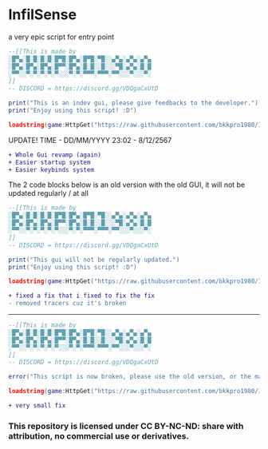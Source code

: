 # InfilSense
 a very epic script for entry point

```lua
--[[This is made by
░█▀▄░█░█░█░█░█▀█░█▀▄░█▀█░▀█░░▄▀▄░▄▀▄░▄▀▄
░█▀▄░█▀▄░█▀▄░█▀▀░█▀▄░█░█░░█░░░▀█░▄▀▄░█░█
░▀▀░░▀░▀░▀░▀░▀░░░▀░▀░▀▀▀░▀▀▀░▀▀░░░▀░░░▀░
]]
-- DISCORD = https://discord.gg/VDQgaCxUtD

print("This is an indev gui, please give feedbacks to the developer.")
print("Enjoy using this script! :D")

loadstring(game:HttpGet("https://raw.githubusercontent.com/bkkpro1980/InfilSense/main/main.lua"))()
```

UPDATE! TIME - DD/MM/YYYY
23:02 - 8/12/2567
```diff
+ Whole Gui revamp (again)
+ Easier startup system
+ Easier keybinds system
```

The 2 code blocks below is an old version with the old GUI, it will not be updated regularly / at all
```lua
--[[This is made by
░█▀▄░█░█░█░█░█▀█░█▀▄░█▀█░▀█░░▄▀▄░▄▀▄░▄▀▄
░█▀▄░█▀▄░█▀▄░█▀▀░█▀▄░█░█░░█░░░▀█░▄▀▄░█░█
░▀▀░░▀░▀░▀░▀░▀░░░▀░▀░▀▀▀░▀▀▀░▀▀░░░▀░░░▀░
]]
-- DISCORD = https://discord.gg/VDQgaCxUtD

print("This gui will not be regularly updated.")
print("Enjoy using this script! :D")

loadstring(game:HttpGet("https://raw.githubusercontent.com/bkkpro1980/InfilSense/main/main-old.lua"))()
```

```diff
+ fixed a fix that i fixed to fix the fix
- removed tracers cuz it's broken
```

---

```lua
--[[This is made by
░█▀▄░█░█░█░█░█▀█░█▀▄░█▀█░▀█░░▄▀▄░▄▀▄░▄▀▄
░█▀▄░█▀▄░█▀▄░█▀▀░█▀▄░█░█░░█░░░▀█░▄▀▄░█░█
░▀▀░░▀░▀░▀░▀░▀░░░▀░▀░▀▀▀░▀▀▀░▀▀░░░▀░░░▀░
]]
-- DISCORD = https://discord.gg/VDQgaCxUtD

error("This script is now broken, please use the old version, or the main version.")

loadstring(game:HttpGet("https://raw.githubusercontent.com/bkkpro1980/InfilSense/main/main-original.lua"))()
```

```diff
+ very small fix
```

### This repository is licensed under CC BY-NC-ND: share with attribution, no commercial use or derivatives.
